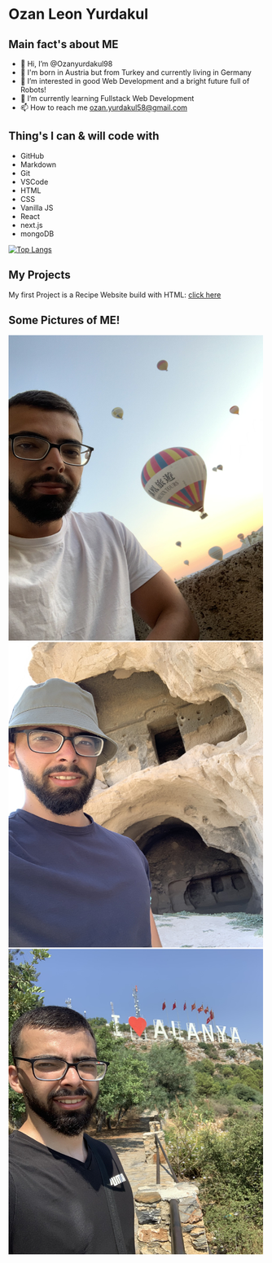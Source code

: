 # Ozan Leon Yurdakul

## Main fact's about ME
- 👋 Hi, I’m @Ozanyurdakul98
- 🥸 I'm born in Austria but from Turkey and currently living in Germany
- 👀 I’m interested in good Web Development and a bright future full of Robots!
- 🌱 I’m currently learning Fullstack Web Development
- 📫 How to reach me ozan.yurdakul58@gmail.com


## Thing's I can & will code with
+ GitHub
+ Markdown
+ Git
+ VSCode
+ HTML
+ CSS
+ Vanilla JS
+ React
+ next.js
+ mongoDB

[![Top Langs](https://github-readme-stats.vercel.app/api/top-langs/?username=Ozanyurdakul98)](https://github.com/anuraghazra/github-readme-stats)


## My Projects
My first Project is a Recipe Website build with HTML:
<a href="https://ozanyurdakul98.github.io/Recipes-Website/">click here</a>


## Some Pictures of ME!
<div>
<img src="./Pictures/cappadociaBallons.jpeg" alt="Cappadocia" width="500" height="600">
<img src="./Pictures/cappadociaCave.jpeg" alt="Cappadocia" width="500" height="600">
<img src="./Pictures/loveAlanya.jpeg" alt="Cappadocia" width="500" height="600">
</div>

<!---
Ozanyurdakul98/Ozanyurdakul98 is a ✨ special ✨ repository because its `README.md` (this file) appears on your GitHub profile.
You can click the Preview link to take a look at your changes.
--->
